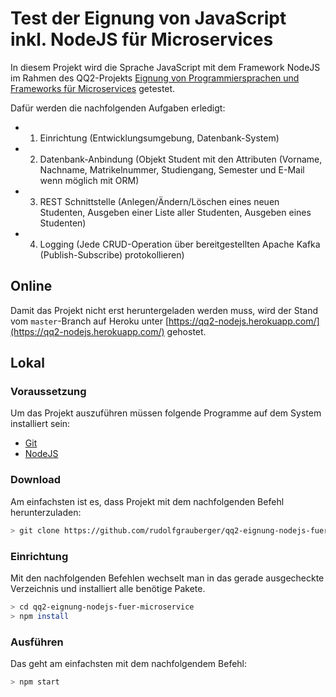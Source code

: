 # Test der Eignung von JavaScript inkl. NodeJS für Microservices
In diesem Projekt wird die Sprache JavaScript mit dem Framework NodeJS im Rahmen des QQ2-Projekts [Eignung von Programmiersprachen und Frameworks für Microservices](https://blogs.gm.fh-koeln.de/bente/2018/09/24/qq2-projekt-eignung-von-programmiersprachen-und-frameworks-fuer-microservices/) getestet.

Dafür werden die nachfolgenden Aufgaben erledigt:
- 1. Einrichtung (Entwicklungsumgebung, Datenbank-System)
- 2. Datenbank-Anbindung (Objekt Student mit den Attributen (Vorname, Nachname, Matrikelnummer, Studiengang, Semester und E-Mail wenn möglich mit ORM)
- 3. REST Schnittstelle (Anlegen/Ändern/Löschen eines neuen Studenten, Ausgeben einer Liste aller Studenten, Ausgeben eines Studenten)
- 4. Logging (Jede CRUD-Operation über bereitgestellten Apache Kafka (Publish-Subscribe) protokollieren)

## Online
Damit das Projekt nicht erst heruntergeladen werden muss, wird der Stand vom ```master```-Branch auf Heroku unter [https://qq2-nodejs.herokuapp.com/](https://qq2-nodejs.herokuapp.com/) gehostet.

## Lokal
### Voraussetzung
Um das Projekt auszuführen müssen folgende Programme auf dem System installiert sein:
- [Git](https://git-scm.com)
- [NodeJS](https://nodejs.org)

### Download

Am einfachsten ist es, dass Projekt mit dem nachfolgenden Befehl herunterzuladen:

```sh
> git clone https://github.com/rudolfgrauberger/qq2-eignung-nodejs-fuer-microservice.git
```

### Einrichtung
Mit den nachfolgenden Befehlen wechselt man in das gerade ausgecheckte Verzeichnis und installiert alle benötige Pakete.

```sh
> cd qq2-eignung-nodejs-fuer-microservice
> npm install
```

### Ausführen
Das geht am einfachsten mit dem nachfolgendem Befehl:

```sh
> npm start
```
